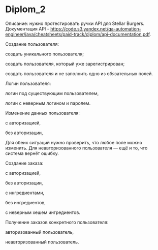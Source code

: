 # Diplom_2
Описание: нужно протестировать ручки API для Stellar Burgers.
Документация API - https://code.s3.yandex.net/qa-automation-engineer/java/cheatsheets/paid-track/diplom/api-documentation.pdf.

Создание пользователя:

создать уникального пользователя;

создать пользователя, который уже зарегистрирован;

создать пользователя и не заполнить одно из обязательных полей.

Логин пользователя:

логин под существующим пользователем,

логин с неверным логином и паролем.

Изменение данных пользователя:

с авторизацией,

без авторизации,

Для обеих ситуаций нужно проверить, что любое поле можно изменить. Для неавторизованного пользователя — ещё и то, что система вернёт ошибку.

Создание заказа:

с авторизацией,

без авторизации,

с ингредиентами,

без ингредиентов,

с неверным хешем ингредиентов.

Получение заказов конкретного пользователя:

авторизованный пользователь,

неавторизованный пользователь.
